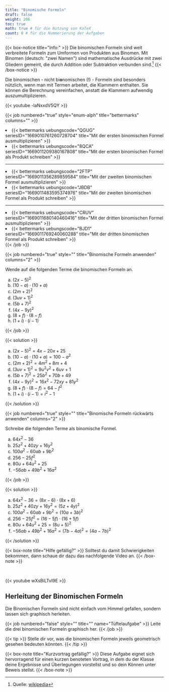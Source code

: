 ```yaml
---
title: "Binomische Formeln"
draft: false
weight: 206
toc: true
math: true # für die Nutzung von KaTeX
count: 0 # für die Nummerierung der Aufgaben
---
```


{{< box-notice title="Info:" >}}
    Die binomischen Formeln sind weit verbreitete Formeln zum Umformen von Produkten aus Binomen. Mit Binomen (deutsch: "zwei Namen") sind mathematische Ausdrücke mit zwei Gliedern gemeint, die durch Addition oder Subtraktion verbunden sind.[^1]
{{< /box-notice >}}

[^1]: Quelle: [wikipedia](https://de.wikipedia.org/wiki/Binomische_Formeln)

Die binomischen - nicht bi**o**nomischen (!) - Formeln sind besonders nützlich, wenn man mit Termen arbeitet, die Klammern enthalten. Sie können die Berechnung vereinfachen, anstatt die Klammern aufwendig auszumultiplizieren.

{{< youtube -laNxxdV5QY >}}

{{< job numbered="true" style="enum-alph" title="bettermarks" columns="" >}}
    <li>{{< bettermarks uebungscode="QGUG" seriesID="1669010761260728704" title="Mit der ersten binomischen Formel ausmultiplizieren" >}}</li>
    <li>{{< bettermarks uebungscode="8QCA" seriesID="1669011209380167808" title="Mit der ersten binomischen Formel als Produkt schreiben" >}}</li>
    <hr>
    <li>{{< bettermarks uebungscode="2FTP" seriesID="1669011356289859584" title="Mit der zweiten binomischen Formel ausmultiplizieren" >}}</li>
    <li>{{< bettermarks uebungscode="JBDB" seriesID="1669011483595374976" title="Mit der zweiten binomischen Formel als Produkt schreiben" >}}</li>
    <hr>
    <li>{{< bettermarks uebungscode="CRUV" seriesID="1669011680140460416" title="Mit der dritten binomischen Formel ausmultiplizieren" >}}</li>
    <li>{{< bettermarks uebungscode="BJD1" seriesID="1669011769240060288" title="Mit der dritten binomischen Formel als Produkt schreiben" >}}</li>
{{< /job >}}

{{< job numbered="true" style="" title="Binomische Formeln anwenden" columns="2" >}}
    <p>Wende auf die folgenden Terme die binomischen Formeln an.</p>
    <ol type="a">
        <li>$(2x-5)^2$</li>
        <li>$(10 - a)\cdot(10 + a)$</li>
        <li>$(2m + 2)^2$</li>
        <li>$(3uv+1)^2$</li>
        <li>$(5b+7)^2$</li>
        <li>$(4x-9y)^2$</li>
        <li>$(8 + f)\cdot(8 - f)$</li>
        <li>$(1 + i)\cdot(i - 1)$</li>
    </ol>
{{< /job >}}

{{< solution >}}
    <ol type="a">
        <li>$(2x-5)^2 = 4x - 20x + 25$</li>
        <li>$(10 - a)\cdot(10 + a) = 100 - a^2$</li>
        <li>$(2m + 2)^2 = 4m^2 + 8m + 4$</li>
        <li>$(3uv+1)^2 = 9u^2v^2 + 6uv + 1$</li>
        <li>$(5b+7)^2 = 25b^2 + 70b + 49$</li>
        <li>$(4x-9y)^2 = 16x^2 - 72xy + 81y^2$</li>
        <li>$(8 + f)\cdot(8 - f) = 64 - f^2$</li>
        <li>$(1 + i)\cdot(i - 1) = i^2 - 1$</li>
    </ol>
{{< /solution >}}

{{< job numbered="true" style="" title="Binomische Formeln rückwärts anwenden" columns="2" >}}
    <p>Schreibe die folgenden Terme als binomische Formel.</p>
    <ol type="a">
        <li>$64x^2 - 36$</li>
        <li>$25z^2 + 40zy + 16y^2$</li>
        <li>$100a^2 - 60ab + 9b^2$</li>
        <li>$256 - 25f^2$</li>
        <li>$80u + 64u^2 + 25$</li>
        <li>$-56ab + 49b^2 + 16a^2$</li>
    </ol>
{{< /job >}}

{{< solution >}}
    <ol type="a">
        <li>$64x^2 - 36 = (8x-6) \cdot (8x + 6)$</li>
        <li>$25z^2 + 40zy + 16y^2 = (5z + 4y)^2$</li>
        <li>$100a^2 - 60ab + 9b^2 = (10a + 3b)^2$</li>
        <li>$256 - 25f^2 = (16 - 5f) \cdot (16+5f)$</li>
        <li>$80u + 64u^2 + 25 = (8u + 5)^2$</li>
        <li>$-56ab + 49b^2 + 16a^2 = (7b - 4a)^2 = (4a - 7b)^2$</li>
    </ol>
{{< /solution >}}

{{< box-note title="Hilfe gefällig?" >}}
    Solltest du damit Schwierigkeiten bekommen, dann schaue dir dazu das nachfolgende Video an.
{{< /box-note >}}

<br />

{{< youtube wXsBiLTvI9E >}}

## Herleitung der Binomischen Formeln

Die Binomischen Formeln sind nicht einfach vom Himmel gefallen, sondern lassen sich graphisch herleiten.

{{< job numbered="false" style="" title="" name="Tüftelaufgabe" >}}
    Leite die drei binomischen Formeln graphisch her.
{{< /job >}}

{{< tip >}}
    Stelle dir vor, was die binomischen Formeln jeweils geometrisch gesehen bedeuten könnten.
{{< /tip >}}

{{< box-note title="Kurzvortrag gefällig?" >}}
    Diese Aufgabe eignet sich hervorragend für einen kurzen benoteten Vortrag, in dem du der Klasse deine Ergebnisse und Überlegungen vorstellst und so dein Können unter Beweis stellst.
{{< /box-note >}}
